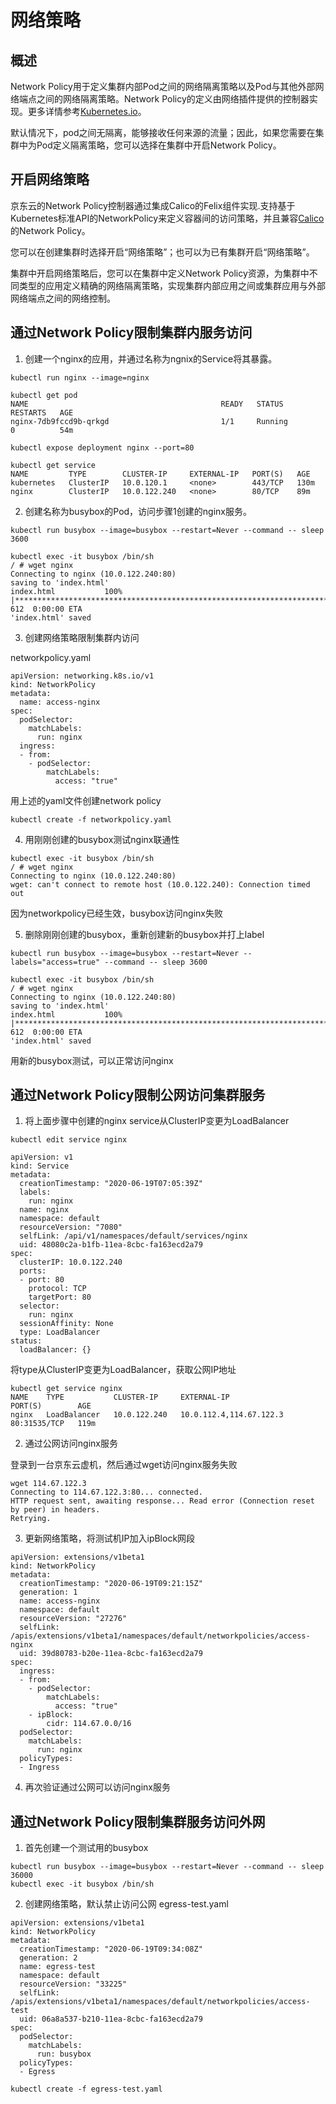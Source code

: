 # 网络策略

## 概述

Network Policy用于定义集群内部Pod之间的网络隔离策略以及Pod与其他外部网络端点之间的网络隔离策略。Network Policy的定义由网络插件提供的控制器实现。更多详情参考[Kubernetes.io](https://kubernetes.io/docs/concepts/services-networking/network-policies/)。

默认情况下，pod之间无隔离，能够接收任何来源的流量；因此，如果您需要在集群中为Pod定义隔离策略，您可以选择在集群中开启Network Policy。

## 开启网络策略

京东云的Network Policy控制器通过集成Calico的Felix组件实现.支持基于Kubernetes标准API的NetworkPolicy来定义容器间的访问策略，并且兼容[Calico](https://docs.projectcalico.org/v3.8/security/calico-network-policy)的Network Policy。 

您可以在创建集群时选择开启“网络策略”；也可以为已有集群开启“网络策略”。

集群中开启网络策略后，您可以在集群中定义Network Policy资源，为集群中不同类型的应用定义精确的网络隔离策略，实现集群内部应用之间或集群应用与外部网络端点之间的网络控制。

## 通过Network Policy限制集群内服务访问

1. 创建一个nginx的应用，并通过名称为ngnix的Service将其暴露。

```
kubectl run nginx --image=nginx

kubectl get pod
NAME                                           READY   STATUS              RESTARTS   AGE
nginx-7db9fccd9b-qrkgd                         1/1     Running             0          54m

kubectl expose deployment nginx --port=80

kubectl get service
NAME         TYPE        CLUSTER-IP     EXTERNAL-IP   PORT(S)   AGE
kubernetes   ClusterIP   10.0.120.1     <none>        443/TCP   130m
nginx        ClusterIP   10.0.122.240   <none>        80/TCP    89m
```

2. 创建名称为busybox的Pod，访问步骤1创建的nginx服务。

```
kubectl run busybox --image=busybox --restart=Never --command -- sleep 3600

kubectl exec -it busybox /bin/sh
/ # wget nginx
Connecting to nginx (10.0.122.240:80)
saving to 'index.html'
index.html           100% |***************************************************************************************************************************|   612  0:00:00 ETA
'index.html' saved
```

3. 创建网络策略限制集群内访问

networkpolicy.yaml
```
apiVersion: networking.k8s.io/v1
kind: NetworkPolicy
metadata:
  name: access-nginx
spec:
  podSelector:
    matchLabels:
      run: nginx
  ingress:
  - from:
    - podSelector:
        matchLabels:
          access: "true"
```

用上述的yaml文件创建network policy

```
kubectl create -f networkpolicy.yaml
```

4. 用刚刚创建的busybox测试nginx联通性

```
kubectl exec -it busybox /bin/sh
/ # wget nginx
Connecting to nginx (10.0.122.240:80)
wget: can't connect to remote host (10.0.122.240): Connection timed out
```
因为networkpolicy已经生效，busybox访问nginx失败

5. 删除刚刚创建的busybox，重新创建新的busybox并打上label

```
kubectl run busybox --image=busybox --restart=Never --labels="access=true" --command -- sleep 3600

kubectl exec -it busybox /bin/sh
/ # wget nginx
Connecting to nginx (10.0.122.240:80)
saving to 'index.html'
index.html           100% |***************************************************************************************************************************|   612  0:00:00 ETA
'index.html' saved
```
用新的busybox测试，可以正常访问nginx

## 通过Network Policy限制公网访问集群服务

1. 将上面步骤中创建的nginx service从ClusterIP变更为LoadBalancer

```
kubectl edit service nginx

apiVersion: v1
kind: Service
metadata:
  creationTimestamp: "2020-06-19T07:05:39Z"
  labels:
    run: nginx
  name: nginx
  namespace: default
  resourceVersion: "7080"
  selfLink: /api/v1/namespaces/default/services/nginx
  uid: 48080c2a-b1fb-11ea-8cbc-fa163ecd2a79
spec:
  clusterIP: 10.0.122.240
  ports:
  - port: 80
    protocol: TCP
    targetPort: 80
  selector:
    run: nginx
  sessionAffinity: None
  type: LoadBalancer
status:
  loadBalancer: {}
```
将type从ClusterIP变更为LoadBalancer，获取公网IP地址

```
kubectl get service nginx
NAME    TYPE           CLUSTER-IP     EXTERNAL-IP               PORT(S)        AGE
nginx   LoadBalancer   10.0.122.240   10.0.112.4,114.67.122.3   80:31535/TCP   119m
```

2. 通过公网访问nginx服务

登录到一台京东云虚机，然后通过wget访问nginx服务失败
```
wget 114.67.122.3
Connecting to 114.67.122.3:80... connected.
HTTP request sent, awaiting response... Read error (Connection reset by peer) in headers.
Retrying.
```

3. 更新网络策略，将测试机IP加入ipBlock网段
```
apiVersion: extensions/v1beta1
kind: NetworkPolicy
metadata:
  creationTimestamp: "2020-06-19T09:21:15Z"
  generation: 1
  name: access-nginx
  namespace: default
  resourceVersion: "27276"
  selfLink: /apis/extensions/v1beta1/namespaces/default/networkpolicies/access-nginx
  uid: 39d80783-b20e-11ea-8cbc-fa163ecd2a79
spec:
  ingress:
  - from:
    - podSelector:
        matchLabels:
          access: "true"
    - ipBlock:
        cidr: 114.67.0.0/16
  podSelector:
    matchLabels:
      run: nginx
  policyTypes:
  - Ingress
```

4. 再次验证通过公网可以访问nginx服务

## 通过Network Policy限制集群服务访问外网

1. 首先创建一个测试用的busybox
```
kubectl run busybox --image=busybox --restart=Never --command -- sleep 36000
kubectl exec -it busybox /bin/sh

```

2. 创建网络策略，默认禁止访问公网
egress-test.yaml
```
apiVersion: extensions/v1beta1
kind: NetworkPolicy
metadata:
  creationTimestamp: "2020-06-19T09:34:08Z"
  generation: 2
  name: egress-test
  namespace: default
  resourceVersion: "33225"
  selfLink: /apis/extensions/v1beta1/namespaces/default/networkpolicies/access-test
  uid: 06a8a537-b210-11ea-8cbc-fa163ecd2a79
spec:
  podSelector:
    matchLabels:
      run: busybox
  policyTypes:
  - Egress
  ```
  
  ```
  kubectl create -f egress-test.yaml
  ```



